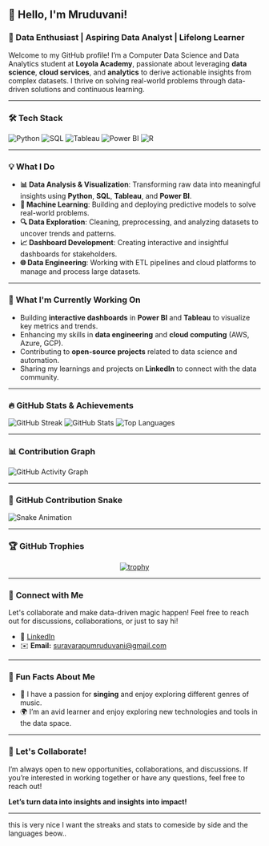 ## 👋 Hello, I'm Mruduvani!

### 🚀 Data Enthusiast | Aspiring Data Analyst | Lifelong Learner

Welcome to my GitHub profile! I’m a Computer Data Science and Data Analytics student at **Loyola Academy**, passionate about leveraging **data science**, **cloud services**, and **analytics** to derive actionable insights from complex datasets. I thrive on solving real-world problems through data-driven solutions and continuous learning.

---

### 🛠 **Tech Stack**

![Python](https://img.shields.io/badge/Python-3776AB?style=for-the-badge&logo=python&logoColor=white)
![SQL](https://img.shields.io/badge/SQL-4479A1?style=for-the-badge&logo=mysql&logoColor=white)
![Tableau](https://img.shields.io/badge/Tableau-E97627?style=for-the-badge&logo=tableau&logoColor=white)
![Power BI](https://img.shields.io/badge/Power%20BI-F2C811?style=for-the-badge&logo=power-bi&logoColor=black)
![R](https://img.shields.io/badge/R-276DC3?style=for-the-badge&logo=r&logoColor=white)


---

### 💡 **What I Do**

- **📊 Data Analysis & Visualization**: Transforming raw data into meaningful insights using **Python**, **SQL**, **Tableau**, and **Power BI**.
- **🤖 Machine Learning**: Building and deploying predictive models to solve real-world problems.
- **🔍 Data Exploration**: Cleaning, preprocessing, and analyzing datasets to uncover trends and patterns.
- **📈 Dashboard Development**: Creating interactive and insightful dashboards for stakeholders.
- **🌐 Data Engineering**: Working with ETL pipelines and cloud platforms to manage and process large datasets.

---

### 🌱 **What I'm Currently Working On**

- Building **interactive dashboards** in **Power BI** and **Tableau** to visualize key metrics and trends.
- Enhancing my skills in **data engineering** and **cloud computing** (AWS, Azure, GCP).
- Contributing to **open-source projects** related to data science and automation.
- Sharing my learnings and projects on **LinkedIn** to connect with the data community.

---

### 🔥 **GitHub Stats & Achievements**

![GitHub Streak](https://streak-stats.demolab.com/?user=Mrudu17&theme=radical)
![GitHub Stats](https://github-readme-stats.vercel.app/api?username=Mrudu17&show_icons=true&theme=radical)
![Top Languages](https://github-readme-stats.vercel.app/api/top-langs/?username=Mrudu17&layout=compact&theme=radical)

---

### 📊 **Contribution Graph**

![GitHub Activity Graph](https://github-readme-activity-graph.vercel.app/graph?username=Mrudu17&theme=react-dark)


---

### 🐍 **GitHub Contribution Snake**

![Snake Animation](https://github.com/Mrudu17/Mrudu17/blob/output/github-contribution-grid-snake.svg)

---

### 🏆 **GitHub Trophies**

<div align="center">

[![trophy](https://github-profile-trophy.vercel.app/?username=Mrudu17&theme=onedark&row=2&column=3&margin-w=15&margin-h=15)](https://github.com/ryo-ma/github-profile-trophy)

</div>


---

### 🔗 **Connect with Me**

Let's collaborate and make data-driven magic happen! Feel free to reach out for discussions, collaborations, or just to say hi!  

- 💼 [LinkedIn](https://www.linkedin.com/in/s.k.mruduvani)  
- ✉️ **Email:** suravarapumruduvani@gmail.com
  
---

### 🎵 **Fun Facts About Me**

- 🎵 I have a passion for **singing** and enjoy exploring different genres of music.
- 🌍 I’m an avid learner and enjoy exploring new technologies and tools in the data space.

---

### 🚀 **Let's Collaborate!**

I’m always open to new opportunities, collaborations, and discussions. If you’re interested in working together or have any questions, feel free to reach out!  

**Let’s turn data into insights and insights into impact!**  

---

this is very nice
I want the streaks and stats to comeside by side and the languages beow..
